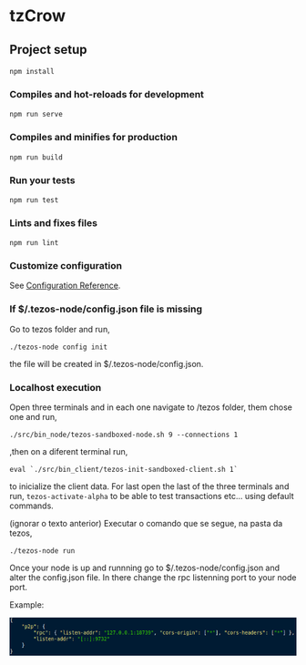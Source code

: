 # tzCrow

## Project setup
```
npm install
```

### Compiles and hot-reloads for development
```
npm run serve
```

### Compiles and minifies for production
```
npm run build
```

### Run your tests
```
npm run test
```

### Lints and fixes files
```
npm run lint
```

### Customize configuration
See [Configuration Reference](https://cli.vuejs.org/config/).

### If $/.tezos-node/config.json file is missing
Go to tezos folder and run, 
```
./tezos-node config init
```
the file will be created in $/.tezos-node/config.json.

### Localhost execution 
Open three terminals and in each one navigate to /tezos folder, them chose one and run, 
```
./src/bin_node/tezos-sandboxed-node.sh 9 --connections 1
```
,then on a diferent terminal run,
```
eval `./src/bin_client/tezos-init-sandboxed-client.sh 1`
```
to inicialize the client data.
For last open the last of the three terminals and run,
` tezos-activate-alpha `
to be able to test transactions etc... using default commands.

(ignorar o texto anterior)
Executar o comando que se segue, na pasta da tezos,
```
./tezos-node run
```

Once your node is up and runnning go to $/.tezos-node/config.json and alter the config.json file.
In there change the rpc listenning port to your node port.

Example:

![rpcConnection](src/assets/rpcConn.png)


